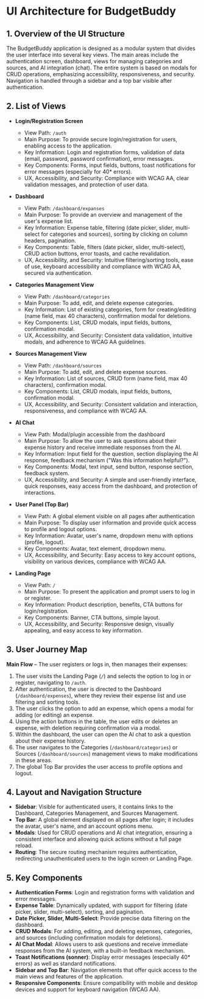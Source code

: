 # UI Architecture for BudgetBuddy

## 1. Overview of the UI Structure

The BudgetBuddy application is designed as a modular system that divides the user interface into several key views. The main areas include the authentication screen, dashboard, views for managing categories and sources, and AI integration (chat). The entire system is based on modals for CRUD operations, emphasizing accessibility, responsiveness, and security. Navigation is handled through a sidebar and a top bar visible after authentication.

## 2. List of Views

- **Login/Registration Screen**

  - View Path: `/auth`
  - Main Purpose: To provide secure login/registration for users, enabling access to the application.
  - Key Information: Login and registration forms, validation of data (email, password, password confirmation), error messages.
  - Key Components: Forms, input fields, buttons, toast notifications for error messages (especially for 40\* errors).
  - UX, Accessibility, and Security: Compliance with WCAG AA, clear validation messages, and protection of user data.

- **Dashboard**

  - View Path: `/dashboard/expanses`
  - Main Purpose: To provide an overview and management of the user's expense list.
  - Key Information: Expense table, filtering (date picker, slider, multi-select for categories and sources), sorting by clicking on column headers, pagination.
  - Key Components: Table, filters (date picker, slider, multi-select), CRUD action buttons, error toasts, and cache revalidation.
  - UX, Accessibility, and Security: Intuitive filtering/sorting tools, ease of use, keyboard accessibility and compliance with WCAG AA, secured via authentication.

- **Categories Management View**

  - View Path: `/dashboard/categories`
  - Main Purpose: To add, edit, and delete expense categories.
  - Key Information: List of existing categories, form for creating/editing (name field, max 40 characters), confirmation modal for deletions.
  - Key Components: List, CRUD modals, input fields, buttons, confirmation modal.
  - UX, Accessibility, and Security: Consistent data validation, intuitive modals, and adherence to WCAG AA guidelines.

- **Sources Management View**

  - View Path: `/dashboard/sources`
  - Main Purpose: To add, edit, and delete expense sources.
  - Key Information: List of sources, CRUD form (name field, max 40 characters), confirmation modal.
  - Key Components: List, CRUD modals, input fields, buttons, confirmation modal.
  - UX, Accessibility, and Security: Consistent validation and interaction, responsiveness, and compliance with WCAG AA.

- **AI Chat**

  - View Path: Modal/plugin accessible from the dashboard
  - Main Purpose: To allow the user to ask questions about their expense history and receive immediate responses from the AI.
  - Key Information: Input field for the question, section displaying the AI response, feedback mechanism ("Was this information helpful?").
  - Key Components: Modal, text input, send button, response section, feedback system.
  - UX, Accessibility, and Security: A simple and user-friendly interface, quick responses, easy access from the dashboard, and protection of interactions.

- **User Panel (Top Bar)**

  - View Path: A global element visible on all pages after authentication
  - Main Purpose: To display user information and provide quick access to profile and logout options.
  - Key Information: Avatar, user's name, dropdown menu with options (profile, logout).
  - Key Components: Avatar, text element, dropdown menu.
  - UX, Accessibility, and Security: Easy access to key account options, visibility on various devices, compliance with WCAG AA.

- **Landing Page**
  - View Path: `/`
  - Main Purpose: To present the application and prompt users to log in or register.
  - Key Information: Product description, benefits, CTA buttons for login/registration.
  - Key Components: Banner, CTA buttons, simple layout.
  - UX, Accessibility, and Security: Responsive design, visually appealing, and easy access to key information.

## 3. User Journey Map

**Main Flow** – The user registers or logs in, then manages their expenses:

1. The user visits the Landing Page (`/`) and selects the option to log in or register, navigating to `/auth`.
2. After authentication, the user is directed to the Dashboard (`/dashboard/expenses`), where they review their expense list and use filtering and sorting tools.
3. The user clicks the option to add an expense, which opens a modal for adding (or editing) an expense.
4. Using the action buttons in the table, the user edits or deletes an expense, with deletion requiring confirmation via a modal.
5. Within the dashboard, the user can open the AI chat to ask a question about their expense history.
6. The user navigates to the Categories (`/dashboard/categories`) or Sources (`/dashboard/sources`) management views to make modifications in these areas.
7. The global Top Bar provides the user access to profile options and logout.

## 4. Layout and Navigation Structure

- **Sidebar**: Visible for authenticated users, it contains links to the Dashboard, Categories Management, and Sources Management.
- **Top Bar**: A global element displayed on all pages after login; it includes the avatar, user's name, and an account options menu.
- **Modals**: Used for CRUD operations and AI chat integration, ensuring a consistent interface and allowing quick actions without a full page reload.
- **Routing**: The secure routing mechanism requires authentication, redirecting unauthenticated users to the login screen or Landing Page.

## 5. Key Components

- **Authentication Forms**: Login and registration forms with validation and error messages.
- **Expense Table**: Dynamically updated, with support for filtering (date picker, slider, multi-select), sorting, and pagination.
- **Date Picker, Slider, Multi-Select**: Provide precise data filtering on the dashboard.
- **CRUD Modals**: For adding, editing, and deleting expenses, categories, and sources (including confirmation modals for deletions).
- **AI Chat Modal**: Allows users to ask questions and receive immediate responses from the AI system, with a built-in feedback mechanism.
- **Toast Notifications (sonner)**: Display error messages (especially 40\* errors) as well as standard notifications.
- **Sidebar and Top Bar**: Navigation elements that offer quick access to the main views and features of the application.
- **Responsive Components**: Ensure compatibility with mobile and desktop devices and support for keyboard navigation (WCAG AA).
